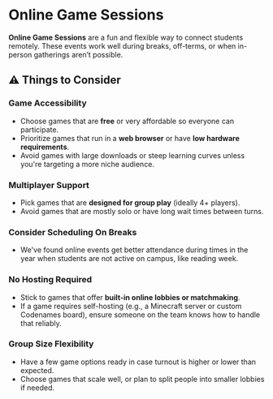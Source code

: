 # Online Game Sessions

**Online Game Sessions** are a fun and flexible way to connect students remotely. These events work well during breaks, off-terms, or when in-person gatherings aren’t possible.

## ⚠️ Things to Consider

### Game Accessibility

- Choose games that are **free** or very affordable so everyone can participate.
- Prioritize games that run in a **web browser** or have **low hardware requirements**.
- Avoid games with large downloads or steep learning curves unless you're targeting a more niche audience.

### Multiplayer Support

- Pick games that are **designed for group play** (ideally 4+ players).
- Avoid games that are mostly solo or have long wait times between turns.

### Consider Scheduling On Breaks

- We've found online events get better attendance during times in the year when students are not active on campus, like reading week.

### No Hosting Required

- Stick to games that offer **built-in online lobbies or matchmaking**.
- If a game requires self-hosting (e.g., a Minecraft server or custom Codenames board), ensure someone on the team knows how to handle that reliably.

### Group Size Flexibility

- Have a few game options ready in case turnout is higher or lower than expected.
- Choose games that scale well, or plan to split people into smaller lobbies if needed.
